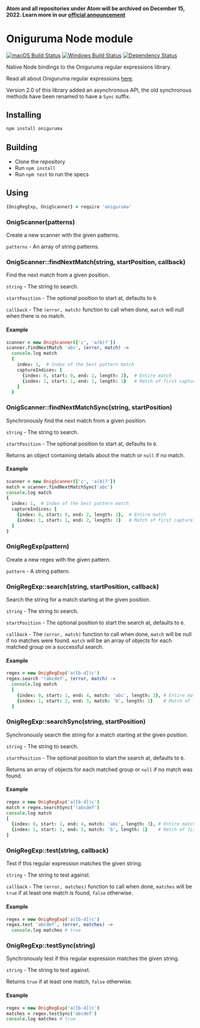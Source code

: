 #### Atom and all repositories under Atom will be archived on December 15, 2022. Learn more in our [official announcement](https://github.blog/2022-06-08-sunsetting-atom/)
# Oniguruma Node module

[![macOS Build Status](https://travis-ci.org/atom/node-oniguruma.svg?branch=master)](https://travis-ci.org/atom/node-oniguruma)
[![Windows Build Status](https://ci.appveyor.com/api/projects/status/s9twhi451ef2butr/branch/master?svg=true)](https://ci.appveyor.com/project/Atom/node-oniguruma/branch/master)
[![Dependency Status](https://david-dm.org/atom/node-oniguruma.svg)](https://david-dm.org/atom/node-oniguruma)

Native Node bindings to the Oniguruma regular expressions library.

Read all about Oniguruma regular expressions [here](https://github.com/kkos/oniguruma/blob/master/doc/RE).

Version 2.0 of this library added an asynchronous API, the old synchronous
methods have been renamed to have a `Sync` suffix.

## Installing

```sh
npm install oniguruma
```

## Building
  * Clone the repository
  * Run `npm install`
  * Run `npm test` to run the specs

## Using

```coffeescript
{OnigRegExp, OnigScanner} = require 'oniguruma'
```

### OnigScanner(patterns)

Create a new scanner with the given patterns.

`patterns` - An array of string patterns.

### OnigScanner::findNextMatch(string, startPosition, callback)

Find the next match from a given position.

`string` - The string to search.

`startPosition` - The optional position to start at, defaults to `0`.

`callback` - The `(error, match)` function to call when done, `match` will
null when there is no match.

#### Example

```coffeescript
scanner = new OnigScanner(['c', 'a(b)?'])
scanner.findNextMatch 'abc', (error, match) ->
  console.log match
  {
    index: 1,  # Index of the best pattern match
    captureIndices: [
      {index: 0, start: 0, end: 2, length: 2},  # Entire match
      {index: 1, start: 1, end: 2, length: 1}   # Match of first capture group
    ]
  }
```

### OnigScanner::findNextMatchSync(string, startPosition)

Synchronously find the next match from a given position.

`string` - The string to search.

`startPosition` - The optional position to start at, defaults to `0`.

Returns an object containing details about the match or `null` if no match.

#### Example

```coffeescript
scanner = new OnigScanner(['c', 'a(b)?'])
match = scanner.findNextMatchSync('abc')
console.log match
{
  index: 1,  # Index of the best pattern match
  captureIndices: [
    {index: 0, start: 0, end: 2, length: 2},  # Entire match
    {index: 1, start: 1, end: 2, length: 1}   # Match of first capture group
  ]
}
```

### OnigRegExp(pattern)

Create a new regex with the given pattern.

`pattern` - A string pattern.

### OnigRegExp::search(string, startPosition, callback)

Search the string for a match starting at the given position.

`string` - The string to search.

`startPosition` - The optional position to start the search at, defaults to `0`.

`callback` - The `(error, match)` function to call when done, `match` will be
null if no matches were found. `match` will be an array of objects for each
matched group on a successful search.

#### Example

```coffeescript
regex = new OnigRegExp('a([b-d])c')
regex.search '!abcdef', (error, match) ->
  console.log match
  [
    {index: 0, start: 1, end: 4, match: 'abc', length: 3}, # Entire match
    {index: 1, start: 2, end: 3, match: 'b', length: 1}    # Match of first capture group
  ]
```

### OnigRegExp::searchSync(string, startPosition)

Synchronously search the string for a match starting at the given position.

`string` - The string to search.

`startPosition` - The optional position to start the search at, defaults to `0`.

Returns an array of objects for each matched group or `null` if no match was
found.

#### Example

```coffeescript
regex = new OnigRegExp('a([b-d])c')
match = regex.searchSync('!abcdef')
console.log match
[
  {index: 0, start: 1, end: 4, match: 'abc', length: 3}, # Entire match
  {index: 1, start: 2, end: 3, match: 'b', length: 1}    # Match of first capture group
]
```

### OnigRegExp::test(string, callback)

Test if this regular expression matches the given string.

`string` - The string to test against.

`callback` - The `(error, matches)` function to call when done, `matches` will
be `true` if at least one match is found, `false` otherwise.

#### Example

```coffeescript
regex = new OnigRegExp('a([b-d])c')
regex.test 'abcdef', (error, matches) ->
  console.log matches # true
```

### OnigRegExp::testSync(string)

Synchronously test if this regular expression matches the given string.

`string` - The string to test against.

Returns `true` if at least one match, `false` otherwise.

#### Example

```coffeescript
regex = new OnigRegExp('a([b-d])c')
matches = regex.testSync('abcdef')
console.log matches # true
```

